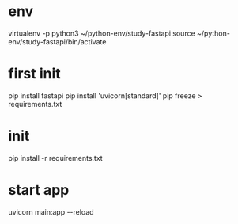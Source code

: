 # env

virtualenv -p python3 ~/python-env/study-fastapi
source ~/python-env/study-fastapi/bin/activate

# first init

pip install fastapi
pip install 'uvicorn[standard]'
pip freeze > requirements.txt

# init

pip install -r requirements.txt

# start app

uvicorn main:app --reload
